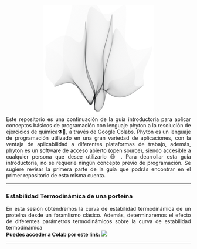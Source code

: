 <div align="center"><img src='https://github.com/wavallejol/Equilibrium/blob/main/GA20.png' width = "300" height = "300" /> </a></div> 

<div align="justify">Este repositorio es una continuación de la guía introductoria para aplicar conceptos básicos de programación con lenguaje phyton a la resolución de ejercicios de química⚗🧪, a través de Google Colabs. Phyton es un lenguaje de programación utilizado en una gran variedad de aplicaciones, con la ventaja de aplicabilidad a diferentes plataformas de trabajo, además, phyton es un software de acceso abierto (open source), siendo accesible a cualquier persona que desee utilizarlo 😆 . Para dearrollar esta guía introductoria, no se requerie ningún concepto previo de programación. Se sugiere revisar la primera parte de la guía que podrás encontrar en el primer repositorio de esta misma cuenta.</div>
  <hr size="4" width="100%" color="red"> 
 <div <p><H3><b>Estabilidad Termodinámica de una porteína</b></div> 
  <div align="justify">En esta sesión obtendremos la curva de estabilidad termodinámica de un proteína desde un foramlismo clásico. Además, determinaremos el efecto de diferentes parámetros termodinámicos sobre la curva de estabilidad termodinámica</div>
 
<div <H4><b> Puedes acceder a Colab por este link: </b> <a href="https://colab.research.google.com/github/wavallejol/Equilibrium/blob/main/Protein_Stability.ipynb"> <img src='https://colab.research.google.com/assets/colab-badge.svg' /> </a></div>
  <hr size="4" width="100%" color="red"> 
